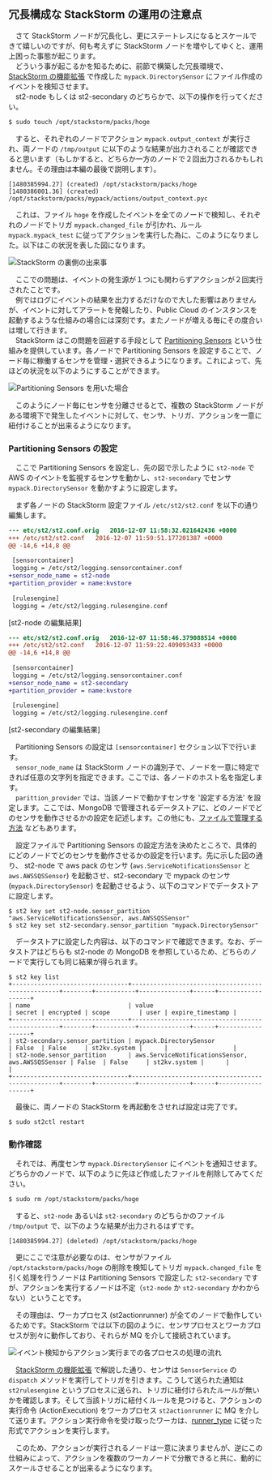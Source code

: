 ## 冗長構成な StackStorm の運用の注意点

　さて StackStorm ノードが冗長化し、更にステートレスになるとスケールできて嬉しいのですが、何も考えずに StackStorm ノードを増やしてゆくと、運用上困った事態が起こります。  
　どういう事が起こるかを知るために、前節で構築した冗長環境で、[StackStorm の機能拡張](https://github.com/userlocalhost/st2-draft/blob/master/chapter2-1.md) で作成した `mypack.DirectorySensor` にファイル作成のイベントを検知させます。  
　st2-node もしくは st2-secondary のどちらかで、以下の操作を行ってください。  

```bash
$ sudo touch /opt/stackstorm/packs/hoge
```

　すると、それぞれのノードでアクション `mypack.output_context` が実行され、両ノードの `/tmp/output` に以下のような結果が出力されることが確認できると思います（もしかすると、どちらか一方のノードで２回出力されるかもしれません。その理由は本編の最後で説明します）。  

```
[1480385994.27] (created) /opt/stackstorm/packs/hoge
[1480386001.36] (created) /opt/stackstorm/packs/mypack/actions/output_context.pyc
```

　これは、ファイル `hoge` を作成したイベントを全てのノードで検知し、それぞれのノードでトリガ `mypack.changed_file` が引かれ、ルール `mypack.mypack_test` に従ってアクションを実行した為に、このようになりました。以下はこの状況を表した図になります。  

![StackStorm の裏側の出来事](https://raw.githubusercontent.com/userlocalhost2000/st2-draft/master/img/ha-problem.png)

　ここでの問題は、イベントの発生源が１つにも関わらずアクションが２回実行されたことです。  
　例ではログにイベントの結果を出力するだけなので大した影響はありませんが、イベントに対してアラートを発報したり、Public Cloud のインスタンスを起動するような仕組みの場合には深刻です。またノードが増える毎にその度合いは増して行きます。  
　StackStorm はこの問題を回避する手段として [Partitioning Sensors](https://docs.stackstorm.com/reference/sensor_partitioning.html) という仕組みを提供しています。各ノードで Partitioning Sensors を設定することで、ノード毎に稼働するセンサを管理・選択できるようになります。これによって、先ほどの状況を以下のようにすることができます。  

![Partitioning Sensors を用いた場合](https://raw.githubusercontent.com/userlocalhost2000/st2-draft/master/img/partitioning-sensors.png)

　このようにノード毎にセンサを分離させるとで、複数の StackStorm ノードがある環境下で発生したイベントに対して、センサ、トリガ、アクションを一意に紐付けることが出来るようになります。  

### Partitioning Sensors の設定
　ここで Partitioning Sensors を設定し、先の図で示したように `st2-node` で AWS のイベントを監視するセンサを動かし、`st2-secondary` でセンサ `mypack.DirectorySensor` を動かすように設定します。  

　まず各ノードの StackStorm 設定ファイル `/etc/st2/st2.conf` を以下の通り編集します。  

```diff
--- etc/st2/st2.conf.orig	2016-12-07 11:58:32.021642436 +0000
+++ /etc/st2/st2.conf	2016-12-07 11:59:51.177201387 +0000
@@ -14,6 +14,8 @@
 
 [sensorcontainer]
 logging = /etc/st2/logging.sensorcontainer.conf
+sensor_node_name = st2-node
+partition_provider = name:kvstore
 
 [rulesengine]
 logging = /etc/st2/logging.rulesengine.conf
```
[st2-node の編集結果]

```diff
--- etc/st2/st2.conf.orig	2016-12-07 11:58:46.379088514 +0000
+++ /etc/st2/st2.conf	2016-12-07 11:59:22.409093433 +0000
@@ -14,6 +14,8 @@
 
 [sensorcontainer]
 logging = /etc/st2/logging.sensorcontainer.conf
+sensor_node_name = st2-secondary
+partition_provider = name:kvstore
 
 [rulesengine]
 logging = /etc/st2/logging.rulesengine.conf
```
[st2-secondary の編集結果]

　Partitioning Sensors の設定は `[sensorcontainer]` セクション以下で行います。  
　`sensor_node_name` は StackStorm ノードの識別子で、ノードを一意に特定できれば任意の文字列を指定できます。ここでは、各ノードのホスト名を指定します。  
　`parittion_provider` では、当該ノードで動かすセンサを '設定する方法' を設定します。ここでは、MongoDB で管理されるデータストアに、どのノードでどのセンサを動作させるかの設定を記述します。この他にも、[ファイルで管理する方法](https://docs.stackstorm.com/reference/sensor_partitioning.html#file) などもあります。  

　設定ファイルで Partitioning Sensors の設定方法を決めたところで、具体的にどのノードでどのセンサを動作させるかの設定を行います。先に示した図の通り、 st2-node で aws pack のセンサ (`aws.ServiceNotificationsSensor` と `aws.AWSSQSSensor`) を起動させ、st2-secondary で mypack のセンサ (`mypack.DirectorySensor`) を起動させるよう、以下のコマンドでデータストアに設定します。  

```
$ st2 key set st2-node.sensor_partition "aws.ServiceNotificationsSensor, aws.AWSSQSSensor"
$ st2 key set st2-secondary.sensor_partition "mypack.DirectorySensor"
```

　データストアに設定した内容は、以下のコマンドで確認できます。なお、データストアはどちらも st2-node の MongoDB を参照しているため、どちらのノードで実行しても同じ結果が得られます。  

```
$ st2 key list
+--------------------------------+--------------------------------------------------+--------+-----------+--------------+------+------------------+
| name                           | value                                            | secret | encrypted | scope        | user | expire_timestamp |
+--------------------------------+--------------------------------------------------+--------+-----------+--------------+------+------------------+
| st2-secondary.sensor_partition | mypack.DirectorySensor                           | False  | False     | st2kv.system |      |                  |
| st2-node.sensor_partition      | aws.ServiceNotificationsSensor, aws.AWSSQSSensor | False  | False     | st2kv.system |      |                  |
+--------------------------------+--------------------------------------------------+--------+-----------+--------------+------+------------------+
```

　最後に、両ノードの StackStorm を再起動をさせれば設定は完了です。  

```sh
$ sudo st2ctl restart
```

### 動作確認
　それでは、再度センサ `mypack.DirectorySensor` にイベントを通知させます。どちらかのノードで、以下のように先ほど作成したファイルを削除してみてください。  

```bash
$ sudo rm /opt/stackstorm/packs/hoge
```
　すると、`st2-node` あるいは `st2-secondary` のどちらかのファイル `/tmp/output` で、以下のような結果が出力されるはずです。  
```
[1480385994.27] (deleted) /opt/stackstorm/packs/hoge
```
　更にここで注意が必要なのは、センサがファイル `/opt/stackstorm/packs/hoge` の削除を検知してトリガ `mypack.changed_file` を引く処理を行うノードは Partitioning Sensors で設定した `st2-secondary` ですが、アクションを実行するノードは不定（`st2-node` か `st2-secondary` かわからない）ということです。  

　その理由は、ワーカプロセス (st2actionrunner) が全てのノードで動作しているためです。StackStorm では以下の図のように、センサプロセスとワーカプロセスが別々に動作しており、それらが MQ を介して接続されています。  

![イベント検知からアクション実行までの各プロセスの処理の流れ](https://raw.githubusercontent.com/userlocalhost2000/st2-draft/master/img/processing-flow.png)

　[StackStorm の機能拡張](https://github.com/userlocalhost/st2-draft/blob/master/chapter2-1.md) で解説した通り、センサは `SensorService` の `dispatch` メソッドを実行してトリガを引きます。こうして送られた通知は `st2rulesengine` というプロセスに送られ、トリガに紐付けられたルールが無いかを確認します。そして当該トリガに紐付くルールを見つけると、アクションの実行命令 (ActionExecution) をワーカプロセス `st2actionrunner` に MQ を介して送ります。アクション実行命令を受け取ったワーカは、[runner_type](https://docs.stackstorm.com/actions.html#available-runners) に従った形式でアクションを実行します。  

　このため、アクションが実行されるノードは一意に決まりませんが、逆にこの仕組みによって、アクションを複数のワーカノードで分散できると共に、動的にスケールさせることが出来るようになります。  
